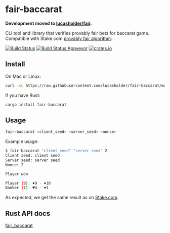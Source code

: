 # fair-baccarat

**Development moved to [lucasholder/fair](https://github.com/lucasholder/fair).**

CLI tool and library that verifies provably fair bets for baccarat game. Compatible with Stake.com [provably fair algorithm](https://stake.com/casino/games/baccarat?clientSeed=client%20seed&game=baccarat&modal=verify&nonce=2&serverSeed=server%20seed).

[![Build Status](https://travis-ci.org/lucasholder/fair-baccarat.svg?branch=master)](https://travis-ci.org/lucasholder/fair-baccarat)
[![Build Status Appveyor](https://ci.appveyor.com/api/projects/status/github/lucasholder/fair-baccarat)](https://ci.appveyor.com/project/lucasholder/fair-baccarat)
[![crates.io](https://meritbadge.herokuapp.com/fair-baccarat)](https://crates.io/crates/fair-baccarat)

## Install

On Mac or Linux:

```bash
curl -sL https://raw.githubusercontent.com/lucasholder/fair-baccarat/master/install.sh | sh
```

If you have Rust:

```bash
cargo install fair-baccarat
```

## Usage

```bash
fair-baccarat <client_seed> <server_seed> <nonce>
```

Example usage:

```bash
$ fair-baccarat "client seed" "server seed" 2
Client seed: client seed
Server seed: server seed
Nonce: 2

Player won

Player (9): ♦9 - ♦10
Banker (7): ♥4 - ♦3
```

As expected, we get the same result as on
[Stake.com](https://stake.com/casino/games/baccarat?clientSeed=client%20seed&game=baccarat&modal=verify&nonce=2&serverSeed=server%20seed).

## Rust API docs

[fair_baccarat](https://docs.rs/fair-baccarat/)
